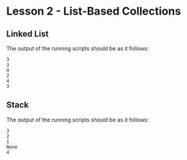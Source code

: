 # Lesson 2 - List-Based Collections

## Linked List

The output of the running scripts should be as it follows:

```shell
3
3
4
2
4
3
```

## Stack

The output of the running scripts should be as it follows:

```shell
3
2
1
None
4
```
